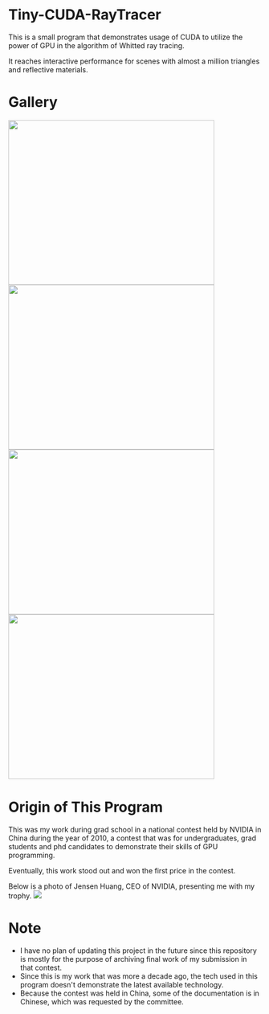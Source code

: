 # Tiny-CUDA-RayTracer
This is a small program that demonstrates usage of CUDA to utilize the power of GPU in the algorithm of Whitted ray tracing.

It reaches interactive performance for scenes with almost a million triangles and reflective materials.

# Gallery
<img src="https://github.com/JiayinCao/Tiny-CUDA-RayTracer/blob/master/gallery/billiard.jpg?raw=true" 
data-canonical-src="https://github.com/JiayinCao/Tiny-CUDA-RayTracer/blob/master/gallery/billiard.jpg?raw=true" width="410" height="328" />
<img src="https://github.com/JiayinCao/Tiny-CUDA-RayTracer/blob/master/gallery/dragon_on_table.jpg?raw=true" 
data-canonical-src="https://github.com/JiayinCao/Tiny-CUDA-RayTracer/blob/master/gallery/dragon_on_table.jpg?raw=true" width="410" height="328" />
<img src="https://github.com/JiayinCao/Tiny-CUDA-RayTracer/blob/master/gallery/toasters1.jpg?raw=true" 
data-canonical-src="https://github.com/JiayinCao/Tiny-CUDA-RayTracer/blob/master/gallery/toasters1.jpg?raw=true" width="410" height="328" />
<img src="https://github.com/JiayinCao/Tiny-CUDA-RayTracer/blob/master/gallery/bunny2.jpg?raw=true" 
data-canonical-src="https://github.com/JiayinCao/Tiny-CUDA-RayTracer/blob/master/gallery/bunny2.jpg?raw=true" width="410" height="328" />

# Origin of This Program
This was my work during grad school in a national contest held by NVIDIA in China during the year of 2010, a contest that was for undergraduates, 
grad students and phd candidates to demonstrate their skills of GPU programming.

Eventually, this work stood out and won the first price in the contest.

Below is a photo of Jensen Huang, CEO of NVIDIA, presenting me with my trophy.
<img src="https://github.com/JiayinCao/Tiny-CUDA-RayTracer/blob/master/gallery/trophy.JPG?raw=true" 
data-canonical-src="https://github.com/JiayinCao/Tiny-CUDA-RayTracer/blob/master/gallery/trophy.JPG?raw=true" style="max-width:819; max-height:545;" />

# Note
- I have no plan of updating this project in the future since this repository is mostly for the purpose of archiving final work of my submission in that contest.
- Since this is my work that was more a decade ago, the tech used in this program doesn't demonstrate the latest available technology.
- Because the contest was held in China, some of the documentation is in Chinese, which was requested by the committee.
